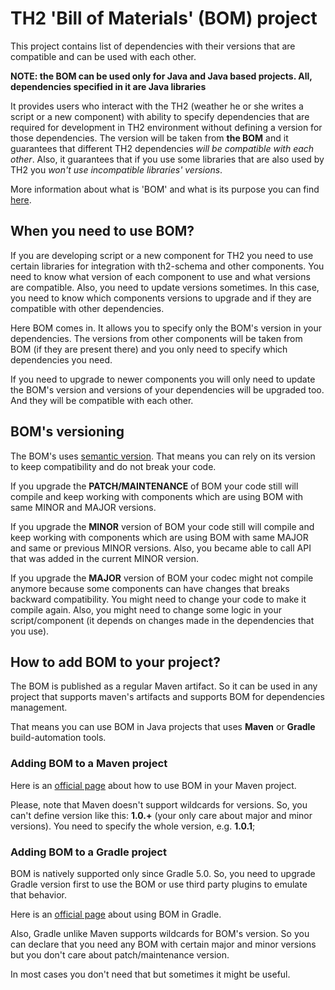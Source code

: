 # TH2 'Bill of Materials' (BOM) project

This project contains list of dependencies with their versions that are compatible and can be used with each other.

**NOTE: the BOM can be used only for Java and Java based projects. All, dependencies specified in it are Java libraries**

It provides users who interact with the TH2 (weather he or she writes a script or a new component) with ability to
specify dependencies that are required for development in TH2 environment without defining a version for those dependencies.
The version will be taken from **the BOM** and it guarantees that different TH2 dependencies _will be compatible with each other_.
Also, it guarantees that if you use some libraries that are also used by TH2 you _won't use incompatible libraries' versions_.

More information about what is 'BOM' and what is its purpose you can find [here](https://en.wikipedia.org/wiki/Software_bill_of_materials).

## When you need to use BOM?

If you are developing script or a new component for TH2 you need to use certain libraries for integration with th2-schema and other components.
You need to know what version of each component to use and what versions are compatible.
Also, you need to update versions sometimes.
In this case, you need to know which components versions to upgrade and if they are compatible with other dependencies.

Here BOM comes in. It allows you to specify only the BOM's version in your dependencies.
The versions from other components will be taken from BOM (if they are present there) and you only need to specify which dependencies you need.

If you need to upgrade to newer components you will only need to update the BOM's version and versions of your dependencies will be upgraded too.
And they will be compatible with each other.

## BOM's versioning

The BOM's uses [semantic version](https://semver.org/). That means you can rely on its version to keep compatibility and do not break your code.

If you upgrade the **PATCH/MAINTENANCE** of BOM your code still will compile and keep working with components
which are using BOM with same MINOR and MAJOR versions.

If you upgrade the **MINOR** version of BOM your code still will compile and keep working with components
which are using BOM with same MAJOR and same or previous MINOR versions. Also, you became able to call API that was added in the current MINOR version.

If you upgrade the **MAJOR** version of BOM your codec might not compile anymore because some components can have changes
that breaks backward compatibility. You might need to change your code to make it compile again.
Also, you might need to change some logic in your script/component (it depends on changes made in the dependencies that you use).

## How to add BOM to your project?

The BOM is published as a regular Maven artifact. So it can be used in any project that supports maven's artifacts and supports BOM for dependencies management.

That means you can use BOM in Java projects that uses **Maven** or **Gradle** build-automation tools.

### Adding BOM to a Maven project

Here is an [official page](https://maven.apache.org/guides/introduction/introduction-to-dependency-mechanism.html#bill-of-materials-bom-poms) about how to use BOM in your Maven project.

Please, note that Maven doesn't support wildcards for versions. So, you can't define version like this: **1.0.+** (your only care about major and minor versions).
You need to specify the whole version, e.g. **1.0.1**;

### Adding BOM to a Gradle project

BOM is natively supported only since Gradle 5.0.
So, you need to upgrade Gradle version first to use the BOM or use third party plugins to emulate that behavior.

Here is an [official page](https://docs.gradle.org/current/userguide/platforms.html) about using BOM in Gradle.

Also, Gradle unlike Maven supports wildcards for BOM's version.
So you can declare that you need any BOM with certain major and minor versions but you don't care about patch/maintenance version.

In most cases you don't need that but sometimes it might be useful.